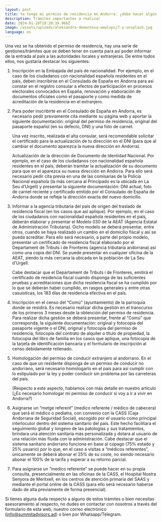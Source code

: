 ```yaml
---
layout: post
title: Ya tengo mi permiso de residencia en Andorra. ¿debo hacer algún trámite más?
description: Trámites importantes a realizar
date: 2024-01-28T19:20:39.968Z
image: /assets/uploads/aleksandra-dementeva-wewlxpsj7-y-unsplash.jpg
language: es
---
```

Una vez se ha obtenido el permiso de residencia, hay una serie de gestiones/trámites que se deben tener en cuenta para así poder informar de la entrada al país a las autoridades locales y extranjeras. De entre todos ellos, nos gustaría destacar los siguientes: 



1. Inscripción en la Embajada del país de nacionalidad. Por ejemplo, en el caso de los ciudadanos con nacionalidad española residentes en el país, deben inscribirse en el Consulado de España en Andorra para así constar en el registro consular a efectos de participación en procesos electorales convocados en España, renovación y elaboración de documentos oficiales como el pasaporte y como medida de acreditación de la residencia en el extranjero.


2. Para poder inscribirte en el Consulado de España en Andorra, es necesario pedir previamente cita mediante su página web y aportar la siguiente documentación: original del permiso de residencia, original del pasaporte español (en su defecto, DNI) y una foto de carnet. 

   Una vez inscrito, realizada el alta consular, será recomendable solicitar el certificado para la actualización de tu dirección en el DNI (para que al cambiar el documento aparezca la nueva dirección en Andorra).

   Actualización de la dirección de Documento de Identidad Nacional. Por ejemplo, en el caso de los ciudadanos con nacionalidad española residentes en el país, deberán tramitar la actualización de su documento para que en el aparezca su nueva dirección en Andorra. Para ello será necesario pedir cita previa en una de las comisarías de la Policía Nacional española (la más cercana al Principado es la ubicada en La Seu d’Urgell) y presentar la siguiente documentación: DNI actual, foto de carnet reciente y certificado emitido por el Consulado de España de Andorra donde se refleje la dirección exacta del nuevo domicilio.


3. Informar a la agencia tributaria del país de origen del traslado de residencia fiscal (en los casos que así aplique). Por ejemplo, en el caso de los ciudadanos con nacionalidad española residentes en el país, deberán elaborar y presentar el Modelo 030 de la AEAT (Agencia Estatal de Administración Tributaria). Dicho modelo se deberá presentar, entre otros, cuando se haya realizado un cambio en el domicilio fiscal y así se pueda acreditar. Para ello será necesario, a parte del propio modelo, presentar un certificado de residencia fiscal elaborado por el Departament de Tributs i de Fronteres (agencia tributaria andorrana) así como una copia del DNI. Se puede presentar en cualquier oficina de la AEAT, siendo la más cercana la ubicada en la población de La Seu d’Urgell.



   Cabe destacar que el Departament de Tributs i de Fronteres, emitirá el certificado de residencia fiscal cuando disponga de las suficientes pruebas y acreditaciones que dicha residencia fiscal se ha cumplido por lo que se deberán haber cumplido, en rasgos generales y entre otras casuísticas, los 183 días de residencia efectiva en el país.


4. Inscripción en el censo del “Comú” (ayuntamiento) de la parroquia donde se residirá. Es necesario realizar dicha gestión en el transcurso de los primeros 3 meses desde la obtención del permiso de residencia. Para realizar dicha gestión se deberá presentar, frente al “Comú” que corresponda, la siguiente documentación: original y fotocopia del pasaporte vigente o el DNI, original y fotocopia del permiso de residencia, fotocopia del contrato de alquiler o título de propiedad, la fotocopia del libro de familia en los casos que aplique, una fotocopia de la tarjeta de identificación bancaria y el formulario de inscripción al censo debidamente rellenado.


5. Homologación del permiso de conducir extranjero al andorrano. En el caso de que un residente disponga de un permiso de conducir no andorrano, será necesario homologarlo en el país para así cumplir con lo estipulado por la ley y poder conducir sin problema por las carreteras del país.

   (Respecto a este aspecto, hablamos con más detalle en nuestro articulo (¿Es necesario homologar mi permiso de conducir si voy a ir a vivir en Andorra?)


6. Asignarse un “metge referent” (medico referente / médico de cabecera) que será el médico o pediatra, con convenio con la CASS (Caja Andorrana de Seguridad Social), escogido por el usuario como principal interlocutor dentro del sistema sanitario del país. Este hecho facilitara el seguimiento global y longevo de las patologías y sus tratamientos, brindara una atención sanitaria más personalizada y dotara al usuario de una relación más fluida con la administración.  Cabe destacar que el sistema sanitario andorrano funciona en base al copago (75% estado y 25% usuario) por lo que, en el caso a visitas a “médicos referentes”, únicamente se deberá abonar el 25% de su coste, no siendo necesario abonar el 100% de la tarifa y esperar a su retorno parcial. 


7. Para asignarse un “medico referente” se puede hacer en su propia consulta, presencialmente en las oficinas de la CASS, el Hospital Nostra Senyora de Meritxell, en los centros de atención primaria del SAAS y mediante el portal online de la CASS (para ello será necesario haberse dado de alta previamente de forma presencial). 

  

Si tienes alguna duda respecto a alguno de estos trámites o bien necesitas asesoramiento al respecto, no dudes en contactar con nosotros a través del formulario de esta web, nuestro correo electrónico (info@summitadvisors.ad) o bien por Whatsapp/Telegram.
